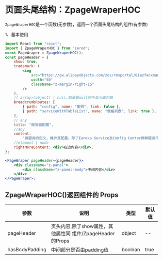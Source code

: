 # 页面头尾结构：ZpageWraperHOC

`ZpageWraperHOC`是一个函数(无参数)，返回一个页面头尾结构的组件(有参数)

1、基本使用

<div class="z-demo-box" data-render="demo1" data-title="基本使用"></div>

```jsx
import React from "react";
import { ZpageWraperHOC } from "zerod";
const PageWraper = ZpageWraperHOC();
const pageHeader = {
	show: true,
	trademark: (
		<img
			src="https://gw.alipayobjects.com/zos/rmsportal/BiazfanxmamNRoxxVxka.png"
			width="60"
			className="z-margin-right-15"
		/>
	),
	// array>[object] | null,如果是null则不显示面包屑
	breadcrumbRoutes: [
		{ path: "config", name: "案例", link: false },
		{ path: "serviceWithTableList", name: "表格列表", link: true },
	],
	// any
	title: "服务器配置",
	//any
	content:
		"微服务的定义，维护其配置。除了Eureka Service及Config Center两种服务不在这里配置，其他服务都必须在此定义和配置！",
	//element | node
	rightMoreContent: <div>右边内容</div>,
};

<PageWraper pageHeader={pageHeader}>
	<div className="z-panel">
		<div className="z-panel-body">中间内容</div>
	</div>
</PageWraper>;
```

## ZpageWraperHOC()返回组件的 Props

<table>
	<thead>
		<tr>
			<th>参数</th>
			<th>说明</th>
			<th>类型</th>
			<th>默认值</th>
		</tr>
	</thead>
	<tbody>
		<tr>
			<td>pageHeader</td>
			<td>页头内容,除了show属性，其他属性同 组件/ZpageHeader的Props</td>
			<td>object</td>
			<td>--</td>
		</tr>
		<tr>
			<td>hasBodyPadding</td>
			<td>中间部分是否由padding值</td>
			<td>boolean</td>
			<td>true</td>
		</tr>
	</tbody>
</table>
